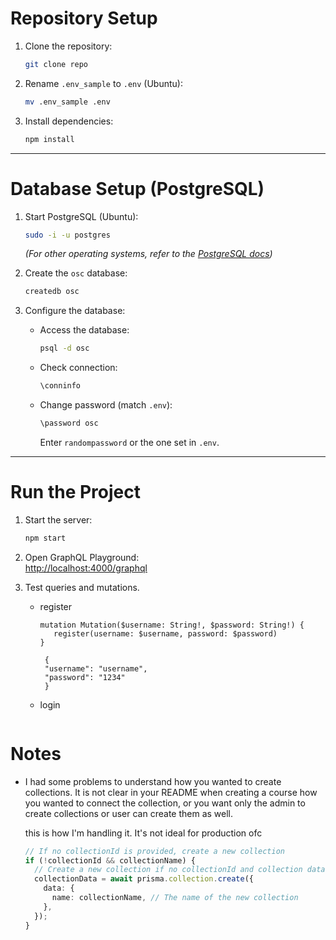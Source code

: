 # Repository Setup

1. Clone the repository:

   ```sh
   git clone repo
   ```

2. Rename `.env_sample` to `.env` (Ubuntu):

   ```sh
   mv .env_sample .env
   ```

3. Install dependencies:

   ```sh
   npm install
   ```

---

# Database Setup (PostgreSQL)

1. Start PostgreSQL (Ubuntu):

   ```sh
   sudo -i -u postgres
   ```

   _(For other operating systems, refer to the [PostgreSQL docs](https://www.postgresql.org/docs/17/tutorial.html))_

2. Create the `osc` database:

   ```sh
   createdb osc
   ```

3. Configure the database:

   - Access the database:
     ```sh
     psql -d osc
     ```
   - Check connection:
     ```sh
     \conninfo
     ```
   - Change password (match `.env`):
     ```sh
     \password osc
     ```
     Enter `randompassword` or the one set in `.env`.

---

# Run the Project

1. Start the server:

   ```sh
   npm start
   ```

2. Open GraphQL Playground:  
   [http://localhost:4000/graphql](http://localhost:4000/graphql)

3. Test queries and mutations.

   - register

     ```
     mutation Mutation($username: String!, $password: String!) {
        register(username: $username, password: $password)
     }
     ```

     ```
      {
      "username": "username",
      "password": "1234"
      }
     ```

   - login

     ```

     ```

# Notes

- I had some problems to understand how you wanted to create collections. It is not clear in your README when creating a course how you wanted to connect the collection, or you want only the admin to create collections or user can create them as well.

  this is how I'm handling it. It's not ideal for production ofc

  ```ts
  // If no collectionId is provided, create a new collection
  if (!collectionId && collectionName) {
    // Create a new collection if no collectionId and collection data is provided
    collectionData = await prisma.collection.create({
      data: {
        name: collectionName, // The name of the new collection
      },
    });
  }
  ```

